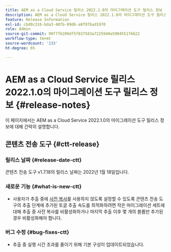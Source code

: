 ```yaml
---
title: AEM as a Cloud Service 릴리스 2022.1.0의 마이그레이션 도구 릴리스 정보
description: AEM as a Cloud Service 릴리스 2022.1.0의 마이그레이션 도구 릴리스 정보
feature: Release Information
exl-id: cbd0c316-bda3-48fb-89d6-a8f97bad1970
role: Admin
source-git-commit: 90f7f6209df5f837583a7225940a5984551f6622
workflow-type: tm+mt
source-wordcount: '133'
ht-degree: 6%

---
```


# AEM as a Cloud Service 릴리스 2022.1.0의 마이그레이션 도구 릴리스 정보 {#release-notes}

이 페이지에서는 AEM as a Cloud Service 2022.1.0의 마이그레이션 도구 릴리스 정보에 대해 간략히 설명합니다.

## 콘텐츠 전송 도구 {#ctt-release}

### 릴리스 날짜 {#release-date-ctt}

콘텐츠 전송 도구 v1.7.18의 릴리스 날짜는 2022년 1월 18일입니다.

### 새로운 기능 {#what-is-new-ctt}

* 사용자가 추출 중에 [사전 복사](https://experienceleague.adobe.com/docs/experience-manager-cloud-service/moving/cloud-migration/content-transfer-tool/handling-large-content-repositories.html)를 사용하지 않도록 설정할 수 있도록 콘텐츠 전송 도구의 추출 단계에 추가된 토글 추출 속도를 최적화하려면 작은 마이그레이션 세트에 대해 추출 중 사전 복사를 비활성화하거나 마지막 추출 이후 몇 개의 블롭만 추가된 경우 비활성화해야 합니다.

### 버그 수정 {#bug-fixes-ctt}

* 추출 중 실행 시간 초과를 줄이기 위해 기본 구성이 업데이트되었습니다.
